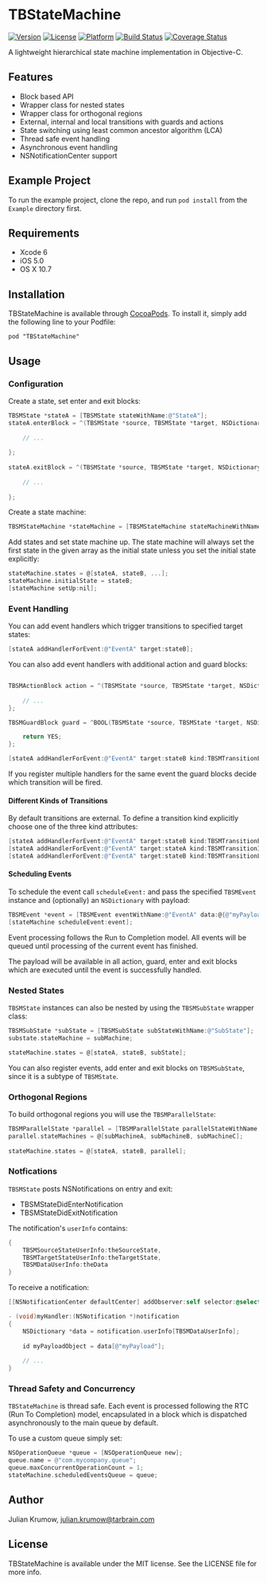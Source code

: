 # TBStateMachine

[![Version](https://img.shields.io/cocoapods/v/TBStateMachine.svg?style=flat)](http://cocoadocs.org/docsets/TBStateMachine)
[![License](https://img.shields.io/cocoapods/l/TBStateMachine.svg?style=flat)](http://cocoadocs.org/docsets/TBStateMachine)
[![Platform](https://img.shields.io/cocoapods/p/TBStateMachine.svg?style=flat)](http://cocoadocs.org/docsets/TBStateMachine)
[![Build Status](https://img.shields.io/travis/tarbrain/TBStateMachine/master.svg?style=flat)](https://travis-ci.org/tarbrain/TBStateMachine)
[![Coverage Status](https://img.shields.io/coveralls/tarbrain/TBStateMachine/master.svg?style=flat)](https://coveralls.io/r/tarbrain/TBStateMachine)


A lightweight hierarchical state machine implementation in Objective-C.

## Features

* Block based API
* Wrapper class for nested states
* Wrapper class for orthogonal regions
* External, internal and local transitions with guards and actions
* State switching using least common ancestor algorithm (LCA)
* Thread safe event handling
* Asynchronous event handling
* NSNotificationCenter support

## Example Project

To run the example project, clone the repo, and run `pod install` from the `Example` directory first.

## Requirements

* Xcode 6
* iOS 5.0
* OS X 10.7

## Installation

TBStateMachine is available through [CocoaPods](http://cocoapods.org). To install
it, simply add the following line to your Podfile:

    pod "TBStateMachine"

## Usage

### Configuration

Create a state, set enter and exit blocks:

```objective-c
TBSMState *stateA = [TBSMState stateWithName:@"StateA"];
stateA.enterBlock = ^(TBSMState *source, TBSMState *target, NSDictionary *data) {
        
    // ...
       
};
    
stateA.exitBlock = ^(TBSMState *source, TBSMState *target, NSDictionary *data) {
        
    // ...
       
};
```

Create a state machine:

```objective-c
TBSMStateMachine *stateMachine = [TBSMStateMachine stateMachineWithName:@"Main"];
```

Add states and set state machine up. The state machine will always set the first state in the given array as the initial state unless you set the initial state explicitly:

```objective-c
stateMachine.states = @[stateA, stateB, ...];
stateMachine.initialState = stateB;
[stateMachine setUp:nil];
```

### Event Handling

You can add event handlers which trigger transitions to specified target states:

```objective-c
[stateA addHandlerForEvent:@"EventA" target:stateB];
```

You can also add event handlers with additional action and guard blocks:

```objective-c

TBSMActionBlock action = ^(TBSMState *source, TBSMState *target, NSDictionary *data) {
                
    // ...
};

TBSMGuardBlock guard = ^BOOL(TBSMState *source, TBSMState *target, NSDictionary *data) {

    return YES;
};

[stateA addHandlerForEvent:@"EventA" target:stateB kind:TBSMTransitionExternal action:action guard:guard];
```

If you register multiple handlers for the same event the guard blocks decide which transition will be fired.

#### Different Kinds of Transitions

By default transitions are external. To define a transition kind explicitly choose one of the three kind attributes:

```objective-c
[stateA addHandlerForEvent:@"EventA" target:stateB kind:TBSMTransitionExternal action:action guard:guard];
[stateA addHandlerForEvent:@"EventA" target:stateA kind:TBSMTransitionInternal action:action guard:guard];
[stateA addHandlerForEvent:@"EventA" target:stateB kind:TBSMTransitionLocal action:action guard:guard];
```

#### Scheduling Events

To schedule the event call `scheduleEvent:` and pass the specified `TBSMEvent` instance and (optionally) an `NSDictionary` with payload:

```objective-c
TBSMEvent *event = [TBSMEvent eventWithName:@"EventA" data:@{@"myPayload":aPayloadObject}];
[stateMachine scheduleEvent:event];
```

Event processing follows the Run to Completion model. All events will be queued until processing of the current event has finished.

The payload will be available in all action, guard, enter and exit blocks which are executed until the event is successfully handled.

### Nested States

`TBSMState` instances can also be nested by using the `TBSMSubState` wrapper class:

```objective-c
TBSMSubState *subState = [TBSMSubState subStateWithName:@"SubState"];
substate.stateMachine = subMachine;

stateMachine.states = @[stateA, stateB, subState];
```

You can also register events, add enter and exit blocks on `TBSMSubState`, since it is a subtype of `TBSMState`.

### Orthogonal Regions

To build orthogonal regions you will use the `TBSMParallelState`:

```objective-c
TBSMParallelState *parallel = [TBSMParallelState parallelStateWithName:@"ParallelState"];
parallel.stateMachines = @[subMachineA, subMachineB, subMachineC];
    
stateMachine.states = @[stateA, stateB, parallel];
```

### Notfications

`TBSMState` posts NSNotifications on entry and exit:

* TBSMStateDidEnterNotification
* TBSMStateDidExitNotification

The notification's `userInfo` contains:

```objective-c
{
    TBSMSourceStateUserInfo:theSourceState,
    TBSMTargetStateUserInfo:theTargetState,
    TBSMDataUserInfo:theData
}
```

To receive a notification:

```objective-c
[[NSNotificationCenter defaultCenter] addObserver:self selector:@selector(myHandler:) name:TBSMStateDidEnterNotification object:stateA];

- (void)myHandler:(NSNotification *)notification
{
    NSDictionary *data = notification.userInfo[TBSMDataUserInfo];
    
    id myPayloadObject = data[@"myPayload"];
    
    // ...
}
```

### Thread Safety and Concurrency

`TBStateMachine` is thread safe. Each event is processed following the RTC (Run To Completion) model, encapsulated in a block which is dispatched asynchronously to the main queue by default.

To use a custom queue simply set:

```objective-c
NSOperationQueue *queue = [NSOperationQueue new];
queue.name = @"com.mycompany.queue";
queue.maxConcurrentOperationCount = 1;
stateMachine.scheduledEventsQueue = queue;
```

## Author

Julian Krumow, julian.krumow@tarbrain.com

## License

TBStateMachine is available under the MIT license. See the LICENSE file for more info.
